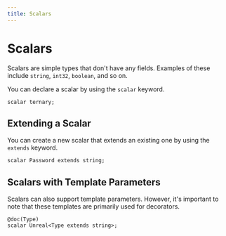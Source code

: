 ```yaml
---
title: Scalars
---
```


# Scalars

Scalars are simple types that don't have any fields. Examples of these include `string`, `int32`, `boolean`, and so on.

You can declare a scalar by using the `scalar` keyword.

```typespec
scalar ternary;
```

## Extending a Scalar

You can create a new scalar that extends an existing one by using the `extends` keyword.

```typespec
scalar Password extends string;
```

## Scalars with Template Parameters

Scalars can also support template parameters. However, it's important to note that these templates are primarily used for decorators.

```typespec
@doc(Type)
scalar Unreal<Type extends string>;
```
